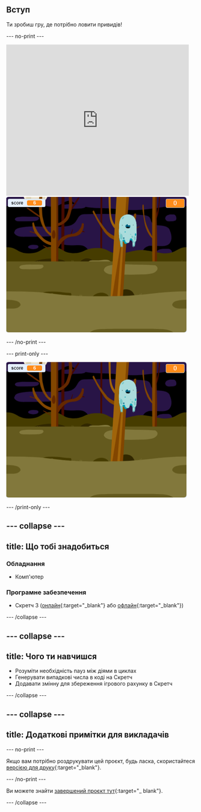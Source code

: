 ## Вступ

Ти зробиш гру, де потрібно ловити привидів!

\--- no-print \---

<div class="scratch-preview">
  <iframe allowtransparency="true" width="485" height="402" src="https://scratch.mit.edu/projects/embed/276874679/?autostart=false" frameborder="0" scrolling="no"></iframe>
  <img src="images/showcase-static.png">
</div>

\--- /no-print \---

\--- print-only \---

![демонстрація](images/showcase-static.png)

\--- /print-only \---

## \--- collapse \---

## title: Що тобі знадобиться

### Обладнання

- Комп'ютер

### Програмне забезпечення

- Скретч 3 ([онлайн](https://rpf.io/scratchon){:target="_blank"} або [офлайн](https://rpf.io/scratchoff){:target="_blank"})

\--- /collapse \---

## \--- collapse \---

## title: Чого ти навчишся

- Розуміти необхідність пауз між діями в циклах
- Генерувати випадкові числа в коді на Скретч
- Додавати змінну для збереження ігрового рахунку в Скретч

\--- /collapse \---

## \--- collapse \---

## title: Додаткові примітки для викладачів

\--- no-print \---

Якщо вам потрібно роздрукувати цей проєкт, будь ласка, скористайтеся [версією для друку](https://projects.raspberrypi.org/en/projects/ghostbusters/print){:target="_blank"}.

\--- /no-print \---

Ви можете знайти [завершений проєкт тут](https://rpf.io/p/en/ghostbusters-get){:target="_ blank"}.

\--- /collapse \---